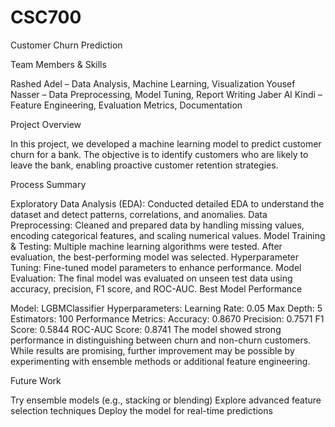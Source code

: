 # CSC700

Customer Churn Prediction

Team Members & Skills

Rashed Adel – Data Analysis, Machine Learning, Visualization
Yousef Nasser – Data Preprocessing, Model Tuning, Report Writing
Jaber Al Kindi – Feature Engineering, Evaluation Metrics, Documentation

Project Overview

In this project, we developed a machine learning model to predict customer churn for a bank. The objective is to identify customers who are likely to leave the bank, enabling proactive customer retention strategies.

Process Summary

Exploratory Data Analysis (EDA): Conducted detailed EDA to understand the dataset and detect patterns, correlations, and anomalies.
Data Preprocessing: Cleaned and prepared data by handling missing values, encoding categorical features, and scaling numerical values.
Model Training & Testing: Multiple machine learning algorithms were tested. After evaluation, the best-performing model was selected.
Hyperparameter Tuning: Fine-tuned model parameters to enhance performance.
Model Evaluation: The final model was evaluated on unseen test data using accuracy, precision, F1 score, and ROC-AUC.
Best Model Performance

Model: LGBMClassifier
Hyperparameters:
Learning Rate: 0.05
Max Depth: 5
Estimators: 100
Performance Metrics:
Accuracy: 0.8670
Precision: 0.7571
F1 Score: 0.5844
ROC-AUC Score: 0.8741
The model showed strong performance in distinguishing between churn and non-churn customers. While results are promising, further improvement may be possible by experimenting with ensemble methods or additional feature engineering.

Future Work

Try ensemble models (e.g., stacking or blending)
Explore advanced feature selection techniques
Deploy the model for real-time predictions
